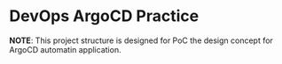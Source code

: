 # DevOps ArgoCD Practice

**NOTE**: This project structure is designed for PoC the design concept for ArgoCD automatin application.
